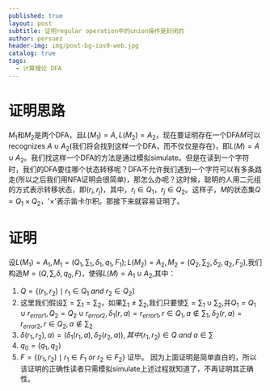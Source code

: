 ```yaml
---
published: true
layout: post
subtitle: 证明regular operation中的union操作是封闭的
author: persuez
header-img: img/post-bg-ios9-web.jpg
catalog: true
tags:
  - 计算理论 DFA
---
```

# 证明思路
$M_1$和$M_2$是两个DFA，且$L(M_1)=A,L(M_2)=A_2$，现在要证明存在一个DFA$M$可以recognizes $A \cup A_2$(我们将会找到这样一个DFA，而不仅仅是存在)，即$L(M)=A \cup A_2$。我们找这样一个DFA的方法是通过模拟simulate。但是在读到一个字符时，我们的DFA要往哪个状态转移呢？DFA不允许我们遇到一个字符可以有多条路走(所以之后我们用NFA证明会很简单)，那怎么办呢？这时候，聪明的人用二元组的方式表示转移状态，即$(r_i,r_j)$，其中，$r_i \in Q_1，r_j \in Q_2$。这样子，$M$的状态集$Q=Q_1 × Q_2$，'$×$'表示笛卡尔积。那接下来就容易证明了。
# 证明
设$L(M_1) = A_1, M_1 = (Q_1, \sum_1, \delta_1, q_1, F_1); L(M_2) = A_2, M_2 = (Q_2, \sum_2, \delta_2, q_2, F_2)$,我们构造$M = (Q, \sum, \delta, q_0, F)$，使得$L(M) = A_1 \cup A_2$,其中：
1. $Q = \lbrace (r_1, r_2) \mid r_1 \in Q_1\ and\ r_2 \in Q_2 \rbrace$
2. 这里我们假设$\sum = \sum_1 = \sum_2$，如果$\sum_1 \neq \sum_2$,我们只要使$\sum = \sum_1 \cup \sum_2$,并$Q_1 = Q_1 \cup r_{error1},Q_2 = Q_2 \cup r_{error2},\delta_1(r, a) = r_{error1}, r \in Q_1, a \notin \sum_1,\delta_2(r, a) = r_{error2}, r \in Q_2, a \notin \sum_2$
3. $\delta(r_1,r_2), a) = (\delta_1(r_1, a), \delta_2(r_2, a)), 其中(r_1, r_2) \in Q\ and\ a \in \sum$
4. $q_0 = (q_1, q_2)$
5. $F=\lbrace (r_1, r_2) \mid r_1 \in F_1\ or\ r_2 \in F_2 \rbrace$
证毕。
因为上面证明是简单直白的，所以该证明的正确性读者只需模拟simulate上述过程就知道了，不再证明其正确性。
